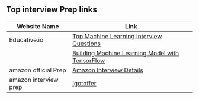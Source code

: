 ## Top interview Prep  links ##
| Website Name   | Link                                                        |
|-----------------|-------------------------------------------------------------|
| Educative.io   | [Top Machine Learning Interview Questions](https://www.educative.io/blog/top-machine-learning-interview-questions) |
|                | [Building Machine Learning Model with TensorFlow](https://www.educative.io/blog/building-machine-learning-model-with-tensorflow) |
| amazon official Prep    | [Amazon Interview Details](https://www.amazon.jobs/en-gb/landing_pages/p-software-development-topics)  |
| amazon interview prep | [Igotoffer](https://igotanoffer.com/blogs/tech/amazon-machine-learning-engineer-interview)|



